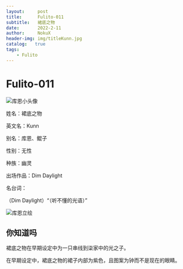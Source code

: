 ```yaml
---
layout:     post
title:      Fulito-011
subtitle:   裙底之物
date:       2022-2-11
author:     NokuX
header-img: img/titleKunn.jpg
catalog:   true
tags:
    - Fulito
---
```

# Fulito-011

![库恩小头像]({{site.baseurl}}/img-post/fulito011.jpg)

姓名：裙底之物

英文名：Kunn

别名：库恩、鲲子

性别：无性

种族：幽灵

出场作品：Dim Daylight

名台词：

（Dim Daylight）“（听不懂的光语）”

![库恩立绘]({{site.baseurl}}/img-post/fulito011.png)

## 你知道吗

裙底之物在早期设定中为一只串线到柒家中的光之子。

在早期设定中，裙底之物的裙子内部为紫色，且图案为钟而不是现在的眼睛。
